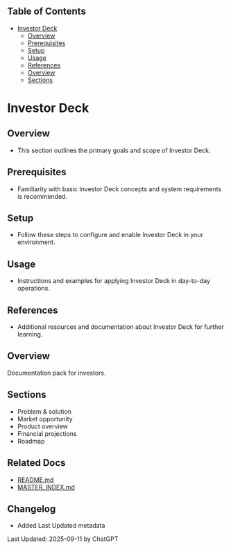 <!-- START doctoc generated TOC please keep comment here to allow auto update -->
<!-- DON'T EDIT THIS SECTION, INSTEAD RE-RUN doctoc TO UPDATE -->
## Table of Contents

- [Investor Deck](#investor-deck)
  - [Overview](#overview)
  - [Prerequisites](#prerequisites)
  - [Setup](#setup)
  - [Usage](#usage)
  - [References](#references)
  - [Overview](#overview-1)
  - [Sections](#sections)

<!-- END doctoc generated TOC please keep comment here to allow auto update -->

# Investor Deck

## Overview
- This section outlines the primary goals and scope of Investor Deck.

## Prerequisites
- Familiarity with basic Investor Deck concepts and system requirements is recommended.

## Setup
- Follow these steps to configure and enable Investor Deck in your environment.

## Usage
- Instructions and examples for applying Investor Deck in day-to-day operations.

## References
- Additional resources and documentation about Investor Deck for further learning.


## Overview
Documentation pack for investors.

## Sections
- Problem & solution
- Market opportunity
- Product overview
- Financial projections
- Roadmap

## Related Docs
- [README.md](README.md)
- [MASTER_INDEX.md](MASTER_INDEX.md)


## Changelog
- Added Last Updated metadata

Last Updated: 2025-09-11 by ChatGPT
